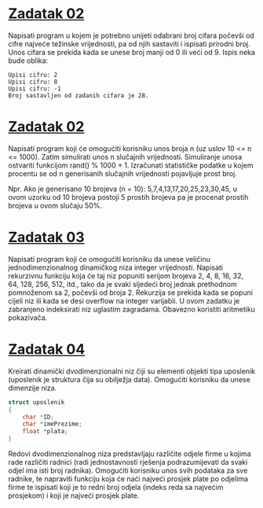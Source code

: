 # [Zadatak 02](./Grupa%20A%20-%20Zadatak%2001.cpp)

Napisati program u kojem je potrebno unijeti odabrani broj cifara počevši od cifre najveće težinske vrijednosti, pa od njih sastaviti i ispisati prirodni broj. Unos cifara se prekida kada se unese broj manji od 0 ili veći od 9. Ispis neka bude oblika:
```
Upisi cifru: 2
Upisi cifru: 8
Upisi cifru: -1
Broj sastavljen od zadanih cifara je 28.
```

# [Zadatak 02](./Grupa%20A%20-%20Zadatak%2002.cpp)

Napisati program koji će omogućiti korisniku unos broja n (uz uslov 10 <= n <= 1000). Zatim
simulirati unos n slučajnih vrijednosti. Simuliranje unosa ostvariti funkcijom rand() % 1000 + 1. Izračunati statističke podatke u kojem procentu se od n generisanih slučajnih vrijednosti pojavljuje prost broj.

Npr. Ako je generisano 10 brojeva (n = 10): 5,7,4,13,17,20,25,23,30,45, u ovom uzorku od 10 brojeva postoji 5 prostih brojeva pa je procenat prostih brojeva u ovom slučaju 50%.


# [Zadatak 03](./Grupa%20A%20-%20Zadatak%2003.cpp)

Napisati program koji će omogućiti korisniku da unese veličinu jednodimenzionalnog dinamičkog niza integer vrijednosti. Napisati rekurzivnu funkciju koja će taj niz popuniti serijom brojeva 2, 4, 8, 16, 32, 64, 128, 256, 512, itd., tako da je svaki sljedeći broj jednak prethodnom pomnoženom sa 2, počevši od broja 2. Rekurzija se prekida kada se popuni cijeli niz ili kada se desi overflow na integer varijabli. U ovom zadatku je zabranjeno indeksirati niz uglastim zagradama. Obavezno koristiti aritmetiku pokazivača.

# [Zadatak 04](./Grupa%20A%20-%20Zadatak%2004.cpp)

Kreirati dinamički dvodimenzionalni niz čiji su elementi objekti tipa uposlenik (uposlenik je struktura čija su obilježja data). Omogućiti korisniku da unese dimenzije niza.
```cpp
struct uposlenik
{
    char *ID;
    char *imePrezime;
    float *plata;
}
```
Redovi dvodimenzionalnog niza predstavljaju različite odjele firme u kojima rade različiti radnici (radi jednostavnosti rješenja podrazumijevati da svaki odjel ima isti broj radnika). Omogućiti korisniku unos svih podataka za sve radnike, te napraviti funkciju koja će naći najveći prosjek plate po odjelima firme te ispisati koji je to redni broj odjela (indeks reda sa najvećim prosjekom) i koji je najveći prosjek plate.
